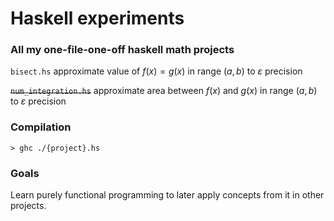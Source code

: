# Haskell experiments

### All my one-file-one-off haskell math projects
```bisect.hs``` approximate value of $f(x) = g(x)$ in range $(a, b)$ to $\varepsilon$ precision

~~```num_integration.hs```~~ approximate area between $f(x)$ and $g(x)$ in range $(a, b)$ to $\varepsilon$ precision

### Compilation
```> ghc ./{project}.hs```

### Goals
Learn purely functional programming to later apply concepts from it in other projects.